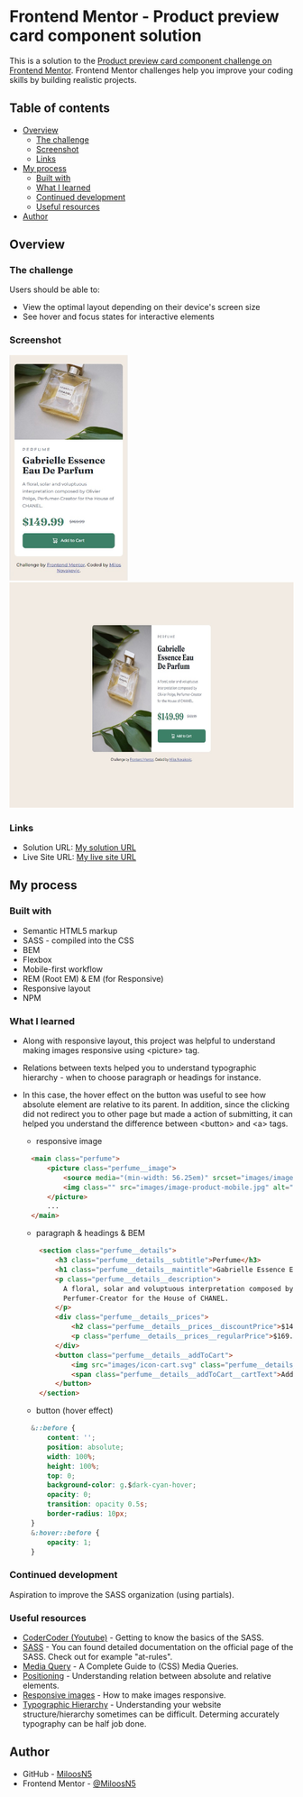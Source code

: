 # Frontend Mentor - Product preview card component solution

This is a solution to the [Product preview card component challenge on Frontend Mentor](https://www.frontendmentor.io/challenges/product-preview-card-component-GO7UmttRfa). Frontend Mentor challenges help you improve your coding skills by building realistic projects. 

## Table of contents

- [Overview](#overview)
  - [The challenge](#the-challenge)
  - [Screenshot](#screenshot)
  - [Links](#links)
- [My process](#my-process)
  - [Built with](#built-with)
  - [What I learned](#what-i-learned)
  - [Continued development](#continued-development)
  - [Useful resources](#useful-resources)
- [Author](#author)

## Overview

### The challenge

Users should be able to:

- View the optimal layout depending on their device's screen size
- See hover and focus states for interactive elements

### Screenshot
<div>
  <img src="solution_images/solution_mobileview375.jpg" width="auto" height="400" src="solution on mobile view"/>
  <img src="solution_images/solution_desktopview1440.jpg" width="auto" height="400" src="solution on desktop view"/>
</div>

### Links

- Solution URL: [My solution URL](https://github.com/MiloosN5/FrontendMentor_ProductPreviewCardComponent_Challenge)
- Live Site URL: [My live site URL](https://miloosn5.github.io/FrontendMentor_ResultsSummaryComponent_Challenge/public/)


## My process

### Built with

- Semantic HTML5 markup
- SASS - compiled into the CSS
- BEM
- Flexbox
- Mobile-first workflow
- REM (Root EM) & EM (for Responsive)
- Responsive layout
- NPM

### What I learned

* Along with responsive layout, this project was helpful to understand making images responsive using &lt;picture&gt; tag. 
* Relations between texts helped you to understand typographic hierarchy - when to choose paragraph or headings for instance.
* In this case, the hover effect on the button was useful to see how absolute element are relative to its parent. In addition, since the clicking did not redirect you to other page but made a action of submitting, it can helped you understand the difference between &lt;button&gt; and &lt;a&gt; tags.


  * responsive image
  ```html
    <main class="perfume">
        <picture class="perfume__image">
            <source media="(min-width: 56.25em)" srcset="images/image-product-desktop.jpg" >
            <img class="" src="images/image-product-mobile.jpg" alt="picture of Adam Keyes" width="100%" height="auto">
        </picture>
        ...
    </main>
  ```
  * paragraph & headings & BEM
  ```html
      <section class="perfume__details">
          <h3 class="perfume__details__subtitle">Perfume</h3>
          <h1 class="perfume__details__maintitle">Gabrielle Essence Eau De Parfum</h1>
          <p class="perfume__details__description">
            A floral, solar and voluptuous interpretation composed by Olivier Polge, 
            Perfumer-Creator for the House of CHANEL.
          </p>
          <div class="perfume__details__prices">
              <h2 class="perfume__details__prices__discountPrice">$149.99</h2>
              <p class="perfume__details__prices__regularPrice">$169.99</p>
          </div>
          <button class="perfume__details__addToCart">
              <img src="images/icon-cart.svg" class="perfume__details__addToCart__cartIcon">
              <span class="perfume__details__addToCart__cartText">Add to Cart</span>
          </button>
      </section>
  ```
  * button (hover effect)
  ```css
    &::before {
        content: '';
        position: absolute;
        width: 100%;
        height: 100%;
        top: 0;
        background-color: g.$dark-cyan-hover;
        opacity: 0;
        transition: opacity 0.5s;
        border-radius: 10px;
    }
    &:hover::before {
        opacity: 1;
    }
  ```

### Continued development

Aspiration to improve the SASS organization (using partials).

### Useful resources

- [CoderCoder (Youtube)](https://www.youtube.com/watch?v=jfMHA8SqUL4) - Getting to know the basics of the SASS.
- [SASS](https://sass-lang.com/documentation/at-rules) - You can found detailed documentation on the official page of the SASS. Check out for example "at-rules".
- [Media Query](https://css-tricks.com/a-complete-guide-to-css-media-queries/) - A Complete Guide to (CSS) Media Queries.
- [Positioning](https://www.freecodecamp.org/news/css-positioning-position-absolute-and-relative/) - Understanding relation between absolute and relative elements.
- [Responsive images](https://developer.mozilla.org/en-US/docs/Learn/HTML/Multimedia_and_embedding/Responsive_images) - How to make images responsive.
- [Typographic Hierarchy](https://www.toptal.com/designers/typography/typographic-hierarchy) - Understanding your website structure/hierarchy sometimes can be difficult. Determing accurately typography can be half job done. 

## Author

- GitHub - [MiloosN5](https://github.com/MiloosN5)
- Frontend Mentor - [@MiloosN5](https://www.frontendmentor.io/profile/MiloosN5)



